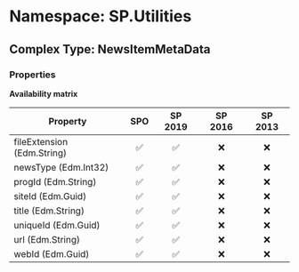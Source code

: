 # Namespace: SP.Utilities

## Complex Type: NewsItemMetaData

### Properties

**Availability matrix**

Property | SPO | SP 2019 | SP 2016 | SP 2013
----------|:---:|:-------:|:-------:|:-------:
fileExtension (Edm.String) | ✅ | ✅ | ❌ | ❌
newsType (Edm.Int32) | ✅ | ✅ | ❌ | ❌
progId (Edm.String) | ✅ | ✅ | ❌ | ❌
siteId (Edm.Guid) | ✅ | ✅ | ❌ | ❌
title (Edm.String) | ✅ | ✅ | ❌ | ❌
uniqueId (Edm.Guid) | ✅ | ✅ | ❌ | ❌
url (Edm.String) | ✅ | ✅ | ❌ | ❌
webId (Edm.Guid) | ✅ | ✅ | ❌ | ❌